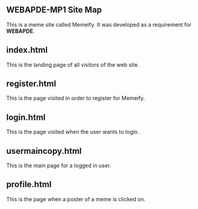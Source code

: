 ## WEBAPDE-MP1 Site Map
This is a meme site called Memeify. It was developed as a requirement for **WEBAPDE**.

## index.html
This is the landing page of all visitors of the web site.

## register.html
This is the page visited in order to register for Memeify.

## login.html
This is the page visited when the user wants to login.

## usermaincopy.html
This is the main page for a logged in user. 

## profile.html
This is the page when a poster of a meme is clicked on.